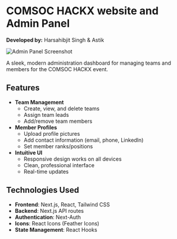 # COMSOC HACKX website and  Admin Panel

**Developed by:** Harsahibjit Singh & Astik

![Admin Panel Screenshot](.comsochackx/admin/adminpanelss.png)

A sleek, modern administration dashboard for managing teams and members for the COMSOC HACKX event.

## Features

- **Team Management**
  - Create, view, and delete teams
  - Assign team leads
  - Add/remove team members
- **Member Profiles**
  - Upload profile pictures
  - Add contact information (email, phone, LinkedIn)
  - Set member ranks/positions
- **Intuitive UI**
  - Responsive design works on all devices
  - Clean, professional interface
  - Real-time updates

## Technologies Used

- **Frontend**: Next.js, React, Tailwind CSS
- **Backend**: Next.js API routes
- **Authentication**: Next-Auth
- **Icons**: React Icons (Feather Icons)
- **State Management**: React Hooks


